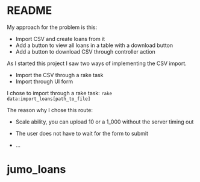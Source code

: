 # README

My approach for the problem is this:

* Import CSV and create loans from it
* Add a button to view all loans in a table with a download button
* Add a button to download CSV through controller action

As I started this project I saw two ways of implementing the CSV import.

* Import the CSV through a rake task
* Import through UI form

I chose to import through a rake task:
`rake data:import_loans[path_to_file]`

The reason why I chose this route:
* Scale ability, you can upload 10 or a 1_000 without the server timing out
* The user does not have to wait for the form to submit



* ...
# jumo_loans
